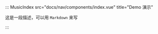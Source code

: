 <MusicIndex />

::: MusicIndex src="docs/nav/components/index.vue" title="Demo 演示"

这是一段描述，可以用 `Markdown` 来写

:::
